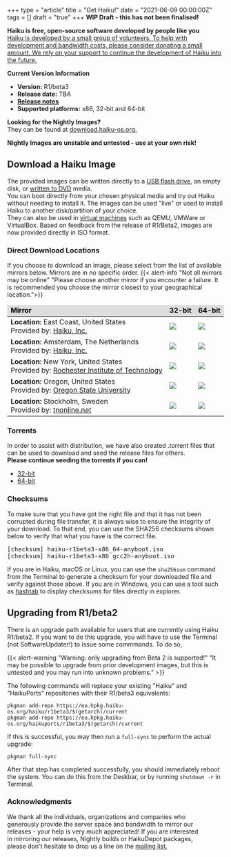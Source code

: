+++
type = "article"
title = "Get Haiku!"
date = "2021-06-09 00:00:00Z"
tags = []
draft = "true"
+++
**WIP Draft - this has not been finalised!**

<div class="alert alert-info">
<p>
    <strong>Haiku is free, open-source software developed by people like you</strong>
    <br>
    <a href="https://www.haiku-inc.org/donate/">Haiku is developed by a small group of volunteers. To help with development and bandwidth costs, please consider donating a small amount. We rely on your support to continue the development of Haiku into the future.</a>
    </p>
</div>

<div class="box-release-info-right">
<p><strong>Current Version Information</strong></p>
<ul>
	<li><strong>Version:</strong> R1/beta3</li>
	<li><strong>Release date:</strong> TBA </li>
	<li><strong><a href="/get-haiku/r1beta3/release-notes/">Release notes</a></strong></li>
	<li><strong>Supported platforms:</strong> x86, 32-bit and 64-bit</li>
</ul>
</div>

<div class="alert alert-info"> 
<p> 
	<strong>Looking for the Nightly Images?</strong>
	<br>
	They can be found at <a href="https://download.haiku-os.org">download.haiku-os.org.</a></p>
	<strong>Nightly Images are unstable and untested - use at your own risk!</strong>
</p>
</div>


## Download a Haiku Image

The provided images can be written directly to a <a href="/guides/installing/making_haiku_usb_stick">USB flash drive</a>, an empty disk, or <a href="/get-haiku/burn-cd">written to DVD</a> media.<br /> You can boot directly from your chosen physical media and try out Haiku without needing to install it.
The images can be used "live" or used to install Haiku to another disk/partition of your choice.<br />
They can also be used in <a href="/guides/virtualizing">virtual machines</a> such as QEMU, VMWare or VirtualBox. Based on feedback from the release of R1/Beta2, images are now provided directly in ISO format.

### Direct Download Locations

If you choose to download an image, please select from the list of available mirrors below. Mirrors are in no specific order.
{{< alert-info "Not all mirrors may be online" "Please choose another mirror if you encounter a failure. It is recommended you choose the mirror closest to your geographical location.">}}

<div class="nolinks">
<table id="mirrors" class="thead-dark">
<thead style="font-weight: bold; color:black; background-color:#ddd;">
<tr>
<td>Mirror</td>
<td title="BeOS API + binary compatible">32-bit</td>
<td title="BeOS API compatible">64-bit</td>
</tr>
</thead>
<tbody>
    <tr class="hover">
      <td class="location"><b>Location:</b> East Coast, United States <br/>Provided by: <a target="_blank" class="ext" href="https://haiku-inc.org" title="Haiku, Inc.">Haiku, Inc.</a></td>
      <td><a class="track" href="https://s3.wasabisys.com/haiku-release/r1beta2/haiku-r1beta2-x86_gcc2h-anyboot.zip"><img src="/images/download_32.png"></a></td>
      <td><a class="track" href="https://s3.wasabisys.com/haiku-release/r1beta2/haiku-r1beta2-x86_64-anyboot.zip"><img src="/images/download_32.png"></a></td>
    </tr>
    <tr class="hover">
      <td class="location"><b>Location:</b> Amsterdam, The Netherlands <br/>Provided by: <a target="_blank" class="ext" href="https://haiku-inc.org" title="Haiku, Inc.">Haiku, Inc.</a></td>
      <td><a class="track" href="https://cdn.haiku-os.org/haiku-release/r1beta2/haiku-r1beta2-x86_gcc2h-anyboot.zip"><img src="/images/download_32.png"></a></td>
      <td><a class="track" href="https://cdn.haiku-os.org/haiku-release/r1beta2/haiku-r1beta2-x86_64-anyboot.zip"><img src="/images/download_32.png"></a></td>
    </tr>
    <tr class="hover">
      <td class="location"><b>Location:</b> New York, United States <br/>Provided by: <a target="_blank" class="ext" href="http://www.rit.edu" title="RIT">Rochester Institute of Technology</a></td>
      <td><a class="track" href="http://mirror.rit.edu/haiku/r1beta2/haiku-r1beta2-x86_gcc2h-anyboot.zip"><img src="/images/download_32.png"></a></td>
      <td><a class="track" href="http://mirror.rit.edu/haiku/r1beta2/haiku-r1beta2-x86_64-anyboot.zip"><img src="/images/download_32.png"></a></td>
    </tr>
    <tr class="hover">
      <td class="location"><b>Location:</b> Oregon, United States <br/>Provided by: <a target="_blank" class="ext" href="http://www.osuosl.org" title="OSUOSL">Oregon State University</a></td>
      <td><a class="track" href="https://ftp.osuosl.org/pub/haiku/r1beta2/haiku-r1beta2-x86_gcc2h-anyboot.zip"><img src="/images/download_32.png"></a></td>
      <td><a class="track" href="https://ftp.osuosl.org/pub/haiku/r1beta2/haiku-r1beta2-x86_64-anyboot.zip"><img src="/images/download_32.png"></a></td>
    </tr>
    <tr class="hover">
      <td class="location"><b>Location:</b> Stockholm, Sweden <br/>Provided by: <a target="_blank" class="ext" href="http://www.tnonline.net" title="tnonline.net">tnonline.net</a></td>
      <td><a class="track" href="https://mirrors.tnonline.net/haiku/haiku-release/r1beta2/haiku-r1beta2-x86_gcc2h-anyboot.zip"><img src="/images/download_32.png"></a></td>
      <td><a class="track" href="https://mirrors.tnonline.net/haiku/haiku-release/r1beta2/haiku-r1beta2-x86_64-anyboot.zip"><img src="/images/download_32.png"></a></td>
    </tr>
</tbody>
</table>
</div>

### Torrents

<p>In order to assist with distribution, we have also created .torrent files that can be used to download and seed the release files for others.<br/>
<b>Please continue seeding the torrents if you can!</b></p>
<ul>
 <li><a class="track" href="https://cdn.haiku-os.org/haiku-release/r1beta3/haiku-r1beta3-x86_gcc2h-anyboot.iso.torrent">32-bit</a></li>
 <li><a class="track" href="https://cdn.haiku-os.org/haiku-release/r1beta3/haiku-r1beta3-x86_64-anyboot.iso.torrent">64-bit</a></li>
</ul>

<h3>Checksums</h3>

<p>To make sure that you have got the right file and that it has not been corrupted during file transfer, it is always wise to ensure the integrity of your download. To that end, you can use the SHA256 checksums shown below to verify that what you have is the correct file.</p>

<pre>
[checksum] haiku-r1beta3-x86_64-anyboot.iso
[checksum] haiku-r1beta3-x86_gcc2h-anyboot.iso
</pre>

<p>
	If you are in Haiku, macOS or Linux, you can use the <code>sha256sum</code>
	command from the Terminal to generate a checksum for your downloaded
	file and verify against those above. If you are in Windows, you can use
	a tool such as <a href="https://implbits.com/products/hashtab/" title="Download hashtab">hashtab</a> to display checksums for files directly in explorer.
	</p>

## Upgrading from R1/beta2

There is an upgrade path available for users that are currently using Haiku R1/beta2. If you want to do this upgrade, you will have to use the Terminal (not SoftwareUpdater!) to issue some commmands. To do so, 

{{< alert-warning "Warning: only upgrading from Beta 2 is supported!" "It may be possible to upgrade from prior development images, but this is untested and you may run into unknown problems." >}}

The following commands will replace your existing "Haiku" and "HaikuPorts" repositories with their R1/beta3 equivalents:

```shell script
pkgman add-repo https://eu.hpkg.haiku-os.org/haiku/r1beta3/$(getarch)/current
pkgman add-repo https://eu.hpkg.haiku-os.org/haikuports/r1beta3/$(getarch)/current
```

If this is successful, you may then run a `full-sync` to perform the actual upgrade:

```shell script
pkgman full-sync
```

After that step has completed successfully, you should immediately reboot the system. You can do this from the Deskbar, or by running ```shutdown -r``` in Terminal.


<h3 class="App_People_32">Acknowledgments</h3>

<p style="padding-right:50px;">
	We thank all the individuals, organizations and companies who generously provide the server space
	and bandwidth to mirror our releases - your help is very much appreciated! If you are interested in mirroring our releases, Nightly builds or HaikuDepot packages, please don't hesitate to drop us a line on the <a href="https://discuss.haiku-os.org>forums</a>, or through our <a href="https://www.freelists.org/list/haiku">mailing list.</a>
</p>
